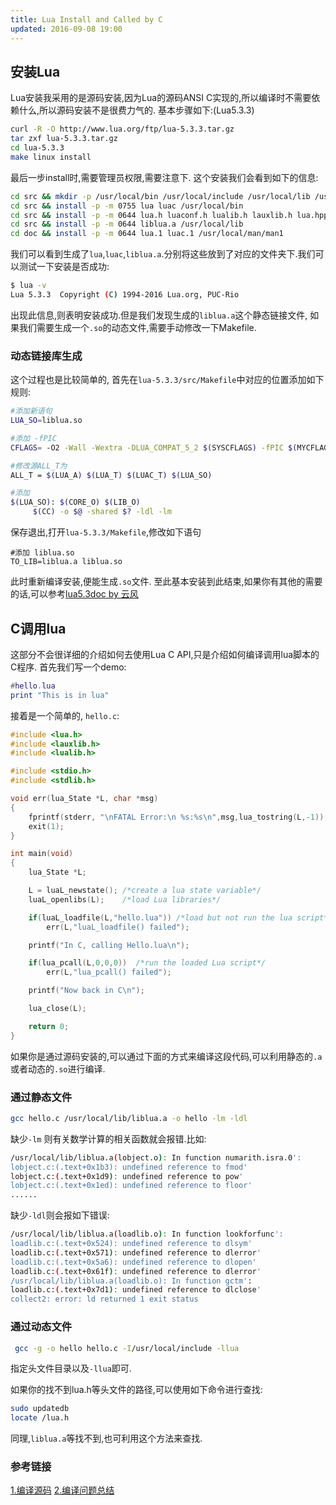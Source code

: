 ```yaml
---
title: Lua Install and Called by C
updated: 2016-09-08 19:00
---
```


## 安装Lua

Lua安装我采用的是源码安装,因为Lua的源码ANSI C实现的,所以编译时不需要依赖什么,所以源码安装不是很费力气的.
基本步骤如下:(Lua5.3.3)

```bash
curl -R -O http://www.lua.org/ftp/lua-5.3.3.tar.gz
tar zxf lua-5.3.3.tar.gz
cd lua-5.3.3
make linux install
```

最后一步install时,需要管理员权限,需要注意下. 这个安装我们会看到如下的信息:

```bash
cd src && mkdir -p /usr/local/bin /usr/local/include /usr/local/lib /usr/local/man/man1 /usr/local/share/lua/5.3 /usr/local/lib/lua/5.3
cd src && install -p -m 0755 lua luac /usr/local/bin
cd src && install -p -m 0644 lua.h luaconf.h lualib.h lauxlib.h lua.hpp /usr/local/include
cd src && install -p -m 0644 liblua.a /usr/local/lib
cd doc && install -p -m 0644 lua.1 luac.1 /usr/local/man/man1
```

我们可以看到生成了`lua`,`luac`,`liblua.a`.分别将这些放到了对应的文件夹下.我们可以测试一下安装是否成功:

```bash
$ lua -v
Lua 5.3.3  Copyright (C) 1994-2016 Lua.org, PUC-Rio
```

出现此信息,则表明安装成功.但是我们发现生成的`liblua.a`这个静态链接文件, 如果我们需要生成一个`.so`的动态文件,需要手动修改一下Makefile.

### 动态链接库生成

这个过程也是比较简单的, 首先在`lua-5.3.3/src/Makefile`中对应的位置添加如下规则:

```bash
#添加新语句
LUA_SO=liblua.so

#添加 -fPIC
CFLAGS= -O2 -Wall -Wextra -DLUA_COMPAT_5_2 $(SYSCFLAGS) -fPIC $(MYCFLAGS)

#修改源ALL_T为
ALL_T = $(LUA_A) $(LUA_T) $(LUAC_T) $(LUA_SO)

#添加
$(LUA_SO): $(CORE_O) $(LIB_O)
     $(CC) -o $@ -shared $? -ldl -lm
```

保存退出,打开`lua-5.3.3/Makefile`,修改如下语句

```
#添加 liblua.so
TO_LIB=liblua.a liblua.so
```

此时重新编译安装,便能生成`.so`文件. 至此基本安装到此结束,如果你有其他的需要的话,可以参考[lua5.3doc by 云风](http://cloudwu.github.io/lua53doc/)

## C调用lua

这部分不会很详细的介绍如何去使用Lua C API,只是介绍如何编译调用lua脚本的C程序. 首先我们写一个demo:

```lua
#hello.lua
print "This is in lua"
```

接着是一个简单的, `hello.c`:

```c
#include <lua.h>
#include <lauxlib.h>
#include <lualib.h>

#include <stdio.h>
#include <stdlib.h>

void err(lua_State *L, char *msg)
{
    fprintf(stderr, "\nFATAL Error:\n %s:%s\n",msg,lua_tostring(L,-1));
    exit(1);
}

int main(void)
{
    lua_State *L;

    L = luaL_newstate(); /*create a lua state variable*/
    luaL_openlibs(L);    /*load Lua libraries*/

    if(luaL_loadfile(L,"hello.lua")) /*load but not run the lua script*/
        err(L,"luaL_loadfile() failed");

    printf("In C, calling Hello.lua\n");

    if(lua_pcall(L,0,0,0))  /*run the loaded Lua script*/
        err(L,"lua_pcall() failed");

    printf("Now back in C\n");

    lua_close(L);  

    return 0;
}
```

如果你是通过源码安装的,可以通过下面的方式来编译这段代码,可以利用静态的`.a`或者动态的`.so`进行编译.

### 通过静态文件

```bash
gcc hello.c /usr/local/lib/liblua.a -o hello -lm -ldl
```

缺少`-lm` 则有关数学计算的相关函数就会报错.比如:

```bash
/usr/local/lib/liblua.a(lobject.o): In function numarith.isra.0':
lobject.c:(.text+0x1b3): undefined reference to fmod'
lobject.c:(.text+0x1d9): undefined reference to pow'
lobject.c:(.text+0x1ed): undefined reference to floor'
......
```

缺少`-ldl`则会报如下错误:

```bash
/usr/local/lib/liblua.a(loadlib.o): In function lookforfunc':
loadlib.c:(.text+0x524): undefined reference to dlsym'
loadlib.c:(.text+0x571): undefined reference to dlerror'
loadlib.c:(.text+0x5a6): undefined reference to dlopen'
loadlib.c:(.text+0x61f): undefined reference to dlerror'
/usr/local/lib/liblua.a(loadlib.o): In function gctm':
loadlib.c:(.text+0x7d1): undefined reference to dlclose'
collect2: error: ld returned 1 exit status
```

### 通过动态文件

```bash
 gcc -g -o hello hello.c -I/usr/local/include -llua
```

指定头文件目录以及`-llua`即可. 


如果你的找不到lua.h等头文件的路径,可以使用如下命令进行查找:

```bash
sudo updatedb
locate /lua.h
```

同理,`liblua.a`等找不到,也可利用这个方法来查找. 


### 参考链接
[1.编译源码](http://kiya.space/2016/08/31/compile-lua-5-3-3/)
[2.编译问题总结](http://blog.csdn.net/wangbin579/article/details/7265405)
